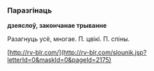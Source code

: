 ### Паразгінаць
**дзеяслоў, закончанае трыванне**

Разагнуць усё, многае. П. цвікі. П. спіны.

<a rel="author">[http://rv-blr.com/](http://rv-blr.com/slounik.jsp?letterId=0&maskId=0&pageId=2175)</a>
